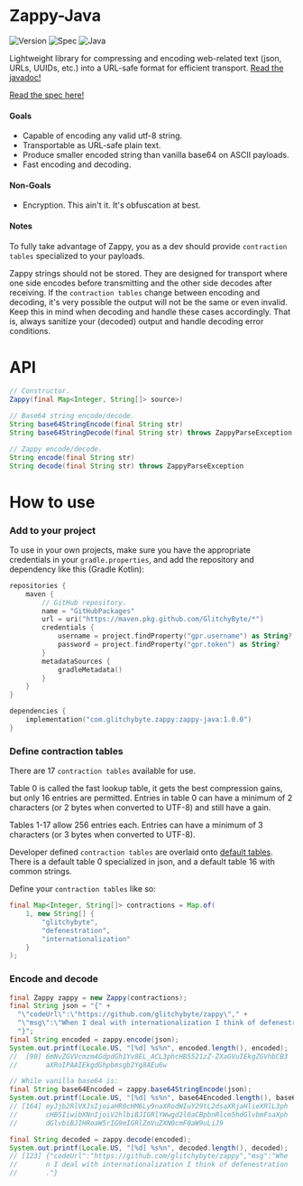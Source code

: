 # Zappy-Java

![Version](https://img.shields.io/badge/Version-1.0.0-blue)
![Spec](https://img.shields.io/badge/Spec-1.1.0-cyan)
![Java](https://img.shields.io/badge/Java-21-orange)

Lightweight library for compressing and encoding web-related text
(json, URLs, UUIDs, etc.) into a URL-safe format for
efficient transport.
[Read the javadoc!](https://glitchybyte.github.io/zappy-java/)

[Read the spec here!](https://github.com/GlitchyByte/zappy/blob/main/SPEC.md)

#### Goals

* Capable of encoding any valid utf-8 string.
* Transportable as URL-safe plain text.
* Produce smaller encoded string than vanilla base64 on ASCII payloads.
* Fast encoding and decoding.

#### Non-Goals

* Encryption. This ain't it. It's obfuscation at best.

#### Notes

To fully take advantage of Zappy, you as a dev should provide
`contraction tables` specialized to your payloads.

Zappy strings should not be stored. They are designed for transport
where one side encodes before transmitting and the other side decodes
after receiving. If the `contraction tables` change between encoding
and decoding, it's very possible the output will not be the same or
even invalid. Keep this in mind when decoding and handle these cases
accordingly. That is, always sanitize your (decoded) output and handle
decoding error conditions.

# API

```java
// Constructor.
Zappy(final Map<Integer, String[]> source>)

// Base64 string encode/decode.
String base64StringEncode(final String str)
String base64StringDecode(final String str) throws ZappyParseException

// Zappy encode/decode.
String encode(final String str)
String decode(final String str) throws ZappyParseException
```

# How to use

### Add to your project

To use in your own projects, make sure you have the appropriate credentials in your `gradle.properties`, and add the repository and dependency like this (Gradle Kotlin):

```kotlin
repositories {
    maven {
        // GitHub repository.
        name = "GitHubPackages"
        url = uri("https://maven.pkg.github.com/GlitchyByte/*")
        credentials {
            username = project.findProperty("gpr.username") as String?
            password = project.findProperty("gpr.token") as String?
        }
        metadataSources {
            gradleMetadata()
        }
    }
}

dependencies {
    implementation("com.glitchybyte.zappy:zappy-java:1.0.0")
}
```

### Define contraction tables

There are 17 `contraction tables` available for use.

Table 0 is called the fast lookup table, it gets the best compression
gains, but only 16 entries are permitted. Entries in table 0 can have
a minimum of 2 characters (or 2 bytes when converted to UTF-8) and
still have a gain.

Tables 1-17 allow 256 entries each. Entries can have a minimum of 3
characters (or 3 bytes when converted to UTF-8).

Developer defined `contraction tables` are overlaid onto
[default tables](https://github.com/GlitchyByte/zappy-java/blob/main/code/lib/src/main/java/com/glitchybyte/zappy/ZappyDefaultContractions.java). There is a default table 0 specialized in json, and a default
table 16 with common strings.

Define your `contraction tables` like so:

```java
final Map<Integer, String[]> contractions = Map.of(
    1, new String[] {
        "glitchybyte",
        "defenestration",
        "internationalization"
    }
);
```

### Encode and decode

```java
final Zappy zappy = new Zappy(contractions);
final String json = "{" +
  "\"codeUrl\":\"https://github.com/glitchybyte/zappy\"," +
  "\"msg\":\"When I deal with internationalization I think of defenestration.\"" +
  "}";
final String encoded = zappy.encode(json);
System.out.printf(Locale.US, "[%d] %s%n", encoded.length(), encoded);
//  [90] 6mNvZGVVcmzm4GdpdGh1Yv8EL_ACL3phcHB5521zZ-ZXaGVuIEkgZGVhbCB3
//       aXRoIPAAIEkgdGhpbmsgb2Yg8AEu6w

// While vanilla base64 is:
final String base64Encoded = zappy.base64StringEncode(json);
System.out.printf(Locale.US, "[%d] %s%n", base64Encoded.length(), base64Encoded);
// [164] eyJjb2RlVXJsIjoiaHR0cHM6Ly9naXRodWIuY29tL2dsaXRjaHlieXRlL3ph
//       cHB5IiwibXNnIjoiV2hlbiBJIGRlYWwgd2l0aCBpbnRlcm5hdGlvbmFsaXph
//       dGlvbiBJIHRoaW5rIG9mIGRlZmVuZXN0cmF0aW9uLiJ9

final String decoded = zappy.decode(encoded);
System.out.printf(Locale.US, "[%d] %s%n", decoded.length(), decoded);
// [123] {"codeUrl":"https://github.com/glitchybyte/zappy","msg":"Whe
//       n I deal with internationalization I think of defenestration
//       ."}
```
